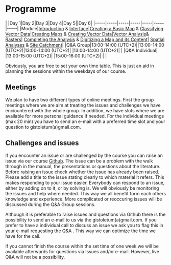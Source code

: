 # Programme 

| |Day 1|Day 2|Day 3|Day 4|Day 5||Day 6|
|-----|-----|-----|-----|-----|-----|-----|
|Module|[Introduction](https://github.com/Toletum-Network/AutumnSchool_2020/blob/master/Training_Manual/1.%20Course%20Introduction.md) & [Interface](https://github.com/Toletum-Network/AutumnSchool_2020/blob/master/Training_Manual/2.%20Module:_The_Interface.md)|[Creating a Basic Map](https://github.com/Toletum-Network/AutumnSchool_2020/blob/master/Training_Manual/3.%20Module:_Creating_a_Basic_Map.md) & [Classifying Vector Data](https://github.com/Toletum-Network/AutumnSchool_2020/blob/master/Training_Manual/4.%20Module:%20Classifying%20Vector%20Data.md)|[Creating Maps](https://github.com/Toletum-Network/AutumnSchool_2020/blob/master/Training_Manual/5.%20Module:%20Creating%20Maps.md) & [Creating Vector Data](https://github.com/Toletum-Network/AutumnSchool_2020/blob/master/Training_Manual/6.%20Module:%20Creating%20Vector%20Data.md)|[Vector Analysis](https://github.com/Toletum-Network/AutumnSchool_2020/blob/master/Training_Manual/7.%20Module:%20Vector%20Analysis.md)& [Rasters](https://github.com/Toletum-Network/AutumnSchool_2020/blob/master/Training_Manual/8.%20Module:%20Rasters.md)| [Completing the Analysis](https://github.com/Toletum-Network/AutumnSchool_2020/blob/master/Training_Manual/9.%20Module:%20Completing%20the%20Analysis.md) & [Digitizing a Map and its Content](https://github.com/Toletum-Network/AutumnSchool_2020/blob/master/Training_Manual/10.%20Module:_Digitizing_a_Map_and_its_Content.md)| [Spatial Analyses](https://github.com/Toletum-Network/AutumnSchool_2020/blob/master/Training_Manual/11.%20Module:_First_Analyses.md) & [Site Catchment](https://github.com/Toletum-Network/AutumnSchool_2020/blob/master/Training_Manual/12.%20Module:_Site_Catchment.md)|
|Q&A Group|13:00-14:00 (UTC+2)||13:00-14:00 (UTC+2)|13:00-14:00 (UTC+2)| |13:00-14:00 (UTC+2)| |
|Q&A Individual| |13:00-15:00 (UTC+2)| |15:00-16:00 (UTC+2)| | |

Obviously, you are free to set your own time table. This is just an aid in planning the sessions within the weekdays of our course. 

## Meetings
We plan to have two different types of online meetings. First the group meetings where we are aim at treating the issues and challenges we have enciountered with the whole group. In addition, we have slots where we are available for more personal guidance if needed. For the individual meetings (max 20 min) you have to send an e-mail with a preferred time slot and your question to gistoletum(a)gmail.com. 

## Challenges and issues 
If you encounter an issue or are challenged by the course you can raise an issue via our course [Github](https://github.com/Toletum-Network/AutumnSchool_2020/issues). The issue can be a problem with the walk through in the manual, the presentations or questions about the literature. Before raising an issue check whether the issue has already been raised. Please add a title to the issue stating clearly to which material it refers. This makes responding to your issue easier.
Everybody can respond to an issue, either by adding on to it, or by solving is. We will obviously be monitoring the issues and help where needed. This way we all benefit form each others knowledge and experience. 
More complicated or reoccuring issues will be discussed during the Q&A Group sessions. 

Although it is preferable to raise issues and questions via Github there is the possibility to send an e-mail to us via the gistoletum(a)gmail.com.
If you prefer to have a individual call to discuss an issue we ask you to flag this in your e-mail requesting the Q&A . This way we can optimize the time we have for the call.

If you cannot finish the course within the set time of one week we will be available afterwards for questions via Issues and/or e-mail. However, live Q&A will not be a possibility.
